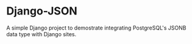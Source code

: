 # Django-JSON
A simple Django project to demostrate integrating PostgreSQL's JSONB data type with Django sites.
